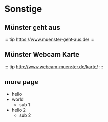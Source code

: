 
# Sonstige

## Münster geht aus
::: tip
https://www.muenster-geht-aus.de/
:::

## Münster Webcam Karte
::: tip
http://www.webcam-muenster.de/karte/
:::

## more page


* hello
* world
  * sub 1
* hello 2
  * sub 2

